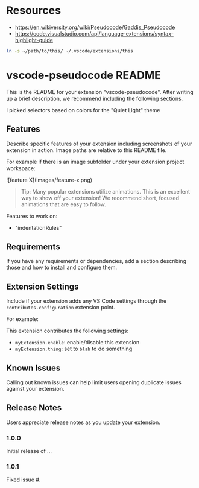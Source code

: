 
# Resources

- https://en.wikiversity.org/wiki/Pseudocode/Gaddis_Pseudocode
- https://code.visualstudio.com/api/language-extensions/syntax-highlight-guide

```bash
ln -s ~/path/to/this/ ~/.vscode/extensions/this
```

# vscode-pseudocode README

This is the README for your extension "vscode-pseudocode". After writing up a brief description, we recommend including the following sections.

I picked selectors based on colors for the "Quiet Light" theme

## Features

Describe specific features of your extension including screenshots of your extension in action. Image paths are relative to this README file.

For example if there is an image subfolder under your extension project workspace:

\!\[feature X\]\(images/feature-x.png\)

> Tip: Many popular extensions utilize animations. This is an excellent way to show off your extension! We recommend short, focused animations that are easy to follow.

Features to work on:
- "indentationRules"

## Requirements

If you have any requirements or dependencies, add a section describing those and how to install and configure them.

## Extension Settings

Include if your extension adds any VS Code settings through the `contributes.configuration` extension point.

For example:

This extension contributes the following settings:

* `myExtension.enable`: enable/disable this extension
* `myExtension.thing`: set to `blah` to do something

## Known Issues

Calling out known issues can help limit users opening duplicate issues against your extension.

## Release Notes

Users appreciate release notes as you update your extension.

### 1.0.0

Initial release of ...

### 1.0.1

Fixed issue #.
